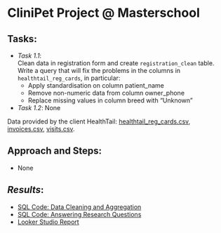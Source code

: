 # CliniPet Project @ Masterschool

## **Tasks**:
- *Task 1.1*:  
  Clean data in registration form and create `registration_clean` table.  
  Write a query that will fix the problems in the columns in `healthtail_reg_cards`, in particular: 
  - Apply standardisation on column patient_name
  - Remove non-numeric data from column owner_phone
  - Replace missing values in column breed with “Unknown”
- *Task 1.2*:
  None

Data provided by the client HealthTail: [healthtail_reg_cards.csv](https://github.com/armandaslid/clinipet_project/blob/main/project_files/healthtail_reg_cards.csv), [invoices.csv](https://github.com/armandaslid/clinipet_project/blob/main/project_files/invoices.csv), [visits.csv](https://github.com/armandaslid/clinipet_project/blob/main/project_files/visits.csv).

## **Approach and Steps**:
- None


## *Results*:
- [SQL Code: Data Cleaning and Aggregation](404)
- [SQL Code: Answering Research Questions](404)
- [Looker Studio Report](404)
